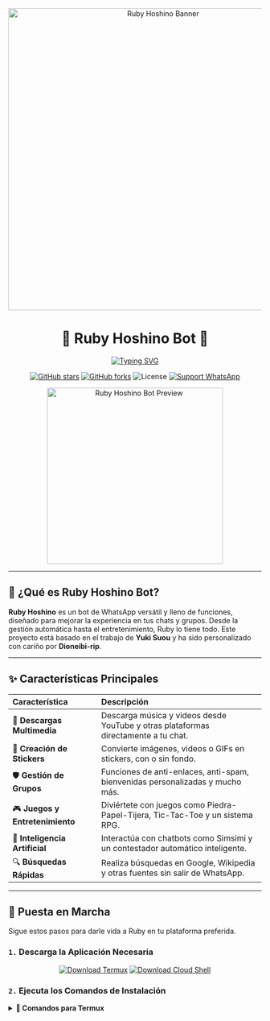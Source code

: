 <div align="center">
  <img src="https://i.imgur.com/u4sYHGA.png" alt="Ruby Hoshino Banner" width="600"/>
  <h1>🌸 Ruby Hoshino Bot 🌸</h1>
</div>

<p align="center">
  <a href="https://git.io/typing-svg">
    <img src="https://readme-typing-svg.demolab.com?font=Fira+Code&weight=700&size=25&pause=1000&color=F75389&center=true&vCenter=true&width=500&lines=✨+Bienvenido+al+repositorio+oficial+✨;Un+bot+multifuncional+para+WhatsApp;Creado+con+Node.js+y+pasión;¡Gracias+por+estar+aquí!+💖" alt="Typing SVG">
  </a>
</p>

<p align="center">
    <a href="https://github.com/Dioneibi-rip/Ruby-Hoshino-Bot"><img src="https://img.shields.io/github/stars/Dioneibi-rip/Ruby-Hoshino-Bot?style=for-the-badge&logo=github&color=E91E63" alt="GitHub stars"></a>
    <a href="https://github.com/Dioneibi-rip/Ruby-Hoshino-Bot/network/members"><img src="https://img.shields.io/github/forks/Dioneibi-rip/Ruby-Hoshino-Bot?style=for-the-badge&logo=github&color=9C27B0" alt="GitHub forks"></a>
    <img src="https://img.shields.io/github/license/Dioneibi-rip/Ruby-Hoshino-Bot?style=for-the-badge&color=2196F3" alt="License">
    <a href="https://api.whatsapp.com/send/?phone=18294868853&text=Hola,+vengo+de+GitHub+y+necesito+soporte+con+Ruby+Bot&type=phone_number&app_absent=0"><img src="https://img.shields.io/badge/WhatsApp-Soporte-25D366?style=for-the-badge&logo=whatsapp&logoColor=white" alt="Support WhatsApp"></a>
</p>

<div align="center">
  <img src="https://files.catbox.moe/atnv7f.gif" alt="Ruby Hoshino Bot Preview" width="350"/>
</div>

---

## 💎 ¿Qué es Ruby Hoshino Bot?

**Ruby Hoshino** es un bot de WhatsApp versátil y lleno de funciones, diseñado para mejorar la experiencia en tus chats y grupos. Desde la gestión automática hasta el entretenimiento, Ruby lo tiene todo. Este proyecto está basado en el trabajo de **Yuki Suou** y ha sido personalizado con cariño por **Dioneibi-rip**.

---

## ✨ Características Principales

| Característica | Descripción |
| :--- | :--- |
| 🎵 **Descargas Multimedia** | Descarga música y videos desde YouTube y otras plataformas directamente a tu chat. |
| 🎨 **Creación de Stickers** | Convierte imágenes, videos o GIFs en stickers, con o sin fondo. |
| 🛡️ **Gestión de Grupos** | Funciones de anti-enlaces, anti-spam, bienvenidas personalizadas y mucho más. |
| 🎮 **Juegos y Entretenimiento** | Diviértete con juegos como Piedra-Papel-Tijera, Tic-Tac-Toe y un sistema RPG. |
| 🤖 **Inteligencia Artificial** | Interactúa con chatbots como Simsimi y un contestador automático inteligente. |
| 🔍 **Búsquedas Rápidas** | Realiza búsquedas en Google, Wikipedia y otras fuentes sin salir de WhatsApp. |

---

## 🚀 Puesta en Marcha

Sigue estos pasos para darle vida a Ruby en tu plataforma preferida.

### `1.` Descarga la Aplicación Necesaria

<p align="center">
  <a href="https://www.mediafire.com/file/llugt4zgj7g3n3u/com.termux_1020.apk/file"><img src="https://img.shields.io/badge/Descargar-Termux-26C6DA?style=for-the-badge&logo=android" alt="Download Termux"></a>
  <a href="https://www.mediafire.com/file/bp2l6cci2p30hjv/Cloud+Shell_1.apk/file"><img src="https://img.shields.io/badge/Descargar-Cloud%20Shell-FF7043?style=for-the-badge&logo=google-cloud" alt="Download Cloud Shell"></a>
</p>

### `2.` Ejecuta los Comandos de Instalación

<details>
<summary><strong>📱 Comandos para Termux</strong></summary>

```bash
# Permite el acceso al almacenamiento
termux-setup-storage

# Actualiza los paquetes e instala las dependencias
apt update && apt upgrade -y
pkg install -y git nodejs ffmpeg imagemagick yarn

# Clona el repositorio y entra en la carpeta
git clone [https://github.com/Dioneibi-rip/Ruby-Hoshino-Bot](https://github.com/Dioneibi-rip/Ruby-Hoshino-Bot)
cd Ruby-Hoshino-Bot

# Instala todas las dependencias del proyecto
yarn install
npm install
npm update

# Inicia el bot
npm start

# Nota: Si el sistema te pregunta (Y/I/N/O/D/Z), escribe "y" y presiona Enter.
````

\</details\>

\<details\>
\<summary\>\<strong\>☁️ Comandos para Cloud Shell / VPS\</strong\>\</summary\>

```bash
# Clona el repositorio y entra en la carpeta
git clone [https://github.com/Dioneibi-rip/Ruby-Hoshino-Bot](https://github.com/Dioneibi-rip/Ruby-Hoshino-Bot)
cd Ruby-Hoshino-Bot

# Instala todas las dependencias del proyecto
yarn install
npm install

# Inicia el bot
npm start

# Asegúrate de tener Node.js v18+ instalado.
```

\</details\>

-----

## ⚙️ Configuración Inicial

Para que el bot te reconozca como propietario (owner), necesitas añadir tu número de teléfono.

1.  **Navega a la carpeta del bot** (si no estás en ella):
    ```bash
    cd Ruby-Hoshino-Bot
    ```
2.  **Abre el archivo de configuración** con nano:
    ```bash
    nano settings.js
    ```
3.  **Ubica la sección `owner`** y reemplaza el número existente con el tuyo, sin el símbolo `+`.
    ```javascript
    // Ejemplo:
    global.owner = [['5211234567890', 'Tu Nombre', true]]
    ```
4.  Guarda los cambios con `Ctrl + O`, presiona `Enter`, y sal con `Ctrl + X`.

-----

## 💬 Comunidad y Soporte

¿Tienes dudas o quieres estar al día con las novedades? ¡Únete a nuestros canales oficiales\!

\<p align="center"\>
\<a href="https://whatsapp.com/channel/0029VakLbM76mYPPFL0IFI3P"\>\<img src="https://www.google.com/search?q=https://img.shields.io/badge/Canal-Oficial-25D366%3Fstyle%3Dfor-the-badge%26logo%3Dwhatsapp%26logoColor%3Dwhite" alt="Canal Oficial"\>\</a\>
\<a href="https://chat.whatsapp.com/K2CPrOTksiA36SW6k41yuR"\>\<img src="https://www.google.com/search?q=https://img.shields.io/badge/Comunidad-Global-0088cc%3Fstyle%3Dfor-the-badge%26logo%3Dwhatsapp%26logoColor%3Dwhite" alt="Grupo Global"\>\</a\>
\</p\>

-----

## 👑 Creador y Colaboradores

Un agradecimiento especial a todos los que han hecho posible este proyecto.

\<table align="center"\>
\<tr\>
\<td align="center"\>
\<a href="https://github.com/Dioneibi-rip"\>
\<img src="https://github.com/Dioneibi-rip.png" width="150" alt="Dioneibi-rip"/\>
\<br /\>
\<sub\>\<b\>Dioneibi-rip (Creador)\</b\>\</sub\>
\</a\>
\</td\>
\</tr\>
\<tr\>
\<td align="center" colspan="2"\>
\<p\>\<b\>Colaboradores Especiales\</p\>
\</td\>
\</tr\>
\<tr\>
\<td align="center"\>
\<a href="https://github.com/nevi-dev"\>
\<img src="https://github.com/nevi-dev.png" width="130" alt="nevi-dev"/\>
\<br /\>
\<sub\>\<b\>Nevi-dev\</b\>\</sub\>
\</a\>
\</td\>
\<td align="center"\>
\<a href="https://github.com/Legna-chan"\>
\<img src="https://github.com/Legna-chan.png" width="130" alt="Legna-chan"/\>
\<br /\>
\<sub\>\<b\>Legna-chan\</b\>\</sub\>
\</a\>
\</td\>
\</tr\>
\</table\>

> [\!IMPORTANT]
> **Aviso Legal:** Este proyecto es de código abierto y fue creado con fines educativos y de desarrollo. No está afiliado de ninguna manera con WhatsApp o Meta. El uso comercial o con fines maliciosos está estrictamente prohibido.